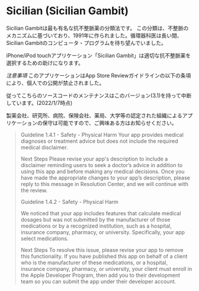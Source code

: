 # Sicilian (Sicilian Gambit)

Sicilian Gambitは最も有名な抗不整脈薬の分類法です。
この分類は、不整脈のメカニズムに基づいており、1991年に作られました。循環器科医は長い間、Sicilian Gambitのコンピュータ・プログラムを待ち望んでいました。

iPhone/iPod touchアプリケーション「Sicilian Gambit」は適切な抗不整脈薬を選択するための助けになります。

*注意事項*
このアプリケーションはApp Store Reviewガイドラインの以下の条項により、個人での公開が禁止されました。

従ってこちらのソースコードのメンテナンスはこのバージョン(3.1)を持って中断しています。(2022/1/7時点)

製薬会社、研究所、病院、保険会社、薬局、大学等の認定された組織によるアプリケーションの保守は可能ですので、ご興味ある方はお知らせください。

> Guideline 1.4.1 - Safety - Physical Harm
> Your app provides medical diagnoses or treatment advice but does not include the required medical disclaimer.
> 
> Next Steps
> Please revise your app's description to include a disclaimer reminding users to seek a doctor’s advice in addition to using this app and before making any medical decisions.
> Once you have made the appropriate changes to your app’s description, please reply to this message in Resolution Center, and we will continue with the review.
> 
> Guideline 1.4.2 - Safety - Physical Harm
> 
> We noticed that your app includes features that calculate medical dosages but was not submitted by the manufacturer of those medications or by a recognized institution, such as a hospital, insurance company, pharmacy, or university. Specifically, your app select medications.
> 
> Next Steps
> To resolve this issue, please revise your app to remove this functionality. If you have published this app on behalf of a client who is the manufacturer of these medications, or a hospital, insurance company, pharmacy, or university, your client must enroll in the Apple Developer Program, then add you to their development team so you can submit the app under their developer account.


